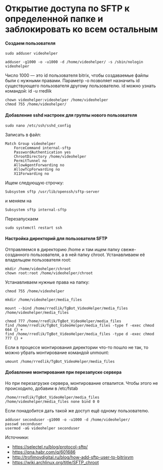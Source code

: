 # Открытие доступа по SFTP к определенной папке и заблокировать ко всем остальным

#### Создаем пользователя
```
sudo adduser videohelper
```

```
adduser -g1000 -o -u1000 -d /home/videohelper/ -s /sbin/nologin videohelper
```

Число 1000 — это id пользователя bitrix, чтобы создаваемые файлы были с нужными правами. Параметр -o позволяет назначить id существующего пользователя другому пользователю. id можно узнать командой:  id -u rredlik

```
chown videohelper:videohelper /home/videohelper
chmod 755 /home/videohelper/
```


#### Добавление sshd настроек для группы нового пользователя

```
sudo nano /etc/ssh/sshd_config
```

Записать в файл:
```
Match Group videohelper
    ForceCommand internal-sftp
    PasswordAuthentication yes
    ChrootDirectory /home/videohelper
    PermitTunnel no
    AllowAgentForwarding no
    AllowTcpForwarding no
    X11Forwarding no

```
Ищем следующую строчку:

```
Subsystem sftp /usr/lib/openssh/sftp-server
```
и меняем на
```
Subsystem sftp internal-sftp
```

Перезапускаем
```
sudo systemctl restart ssh
```

#### Настройка директорий для пользователя SFTP

Отправляемся в директорию /home и там ищем папку свеже-созданного пользователя, а в ней папку chroot. Устанавливаем её владельцем пользователя root:
```
mkdir /home/videohelper/chroot
chown root:root /home/videohelper/chroot
```
Устанавливаем нужные права на папку:
```
chmod 755 /home/videohelper
```

```
mkdir /home/videohelper/media_files
```

```
mount --bind /home/rredlik/TgBot_VideoHelper/media_files /home/videohelper/media_files
```

```
chmod 777 /home/rredlik/TgBot_VideoHelper/media_files
find /home/rredlik/TgBot_VideoHelper/media_files -type f -exec chmod 664 {} +
find /home/rredlik/TgBot_VideoHelper/media_files -type d -exec chmod 777 {} +
```

Если в процессе монтирования директории что-то пошло не так, то можно убрать монтирование командой unmount:
```
umount /home/rredlik/TgBot_VideoHelper/media_files
```

#### Добавление монтирования при перезапуске сервера

Но при перезагрузке сервера, монтирование отвалится. Чтобы этого не происходило, добавим в /etc/fstab
```
/home/rredlik/TgBot_VideoHelper/media_files /home/videohelper/media_files none bind 0 0
```

Если понадобится дать такой же доступ ещё одному пользователю.

```
adduser seconduser -g1000 -o -u1000 -d /home/videohelper/
passwd seconduser
usermod -aG videohelper seconduser
```

Источники:
- https://selectel.ru/blog/protocol-sftp/
- https://qna.habr.com/q/601686
- http://trofimovdigital.ru/blog/how-add-sftp-user-to-bitrixvm
- https://wiki.archlinux.org/title/SFTP_chroot

